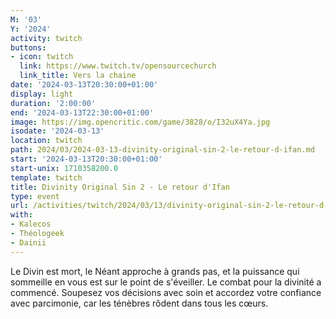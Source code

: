 ```yaml
---
M: '03'
Y: '2024'
activity: twitch
buttons:
- icon: twitch
  link: https://www.twitch.tv/opensourcechurch
  link_title: Vers la chaine
date: '2024-03-13T20:30:00+01:00'
display: light
duration: '2:00:00'
end: '2024-03-13T22:30:00+01:00'
image: https://img.opencritic.com/game/3828/o/I32uX4Ya.jpg
isodate: '2024-03-13'
location: twitch
path: 2024/03/2024-03-13-divinity-original-sin-2-le-retour-d-ifan.md
start: '2024-03-13T20:30:00+01:00'
start-unix: 1710358200.0
template: twitch
title: Divinity Original Sin 2 - Le retour d'Ifan
type: event
url: /activities/twitch/2024/03/13/divinity-original-sin-2-le-retour-d-ifan
with:
- Kalecos
- Théologeek
- Dainii
---
```

Le Divin est mort, le Néant approche à grands pas, et la puissance qui sommeille en vous est sur le point de s'éveiller. Le combat pour la divinité a commencé. Soupesez vos décisions avec soin et accordez votre confiance avec parcimonie, car les ténèbres rôdent dans tous les cœurs.